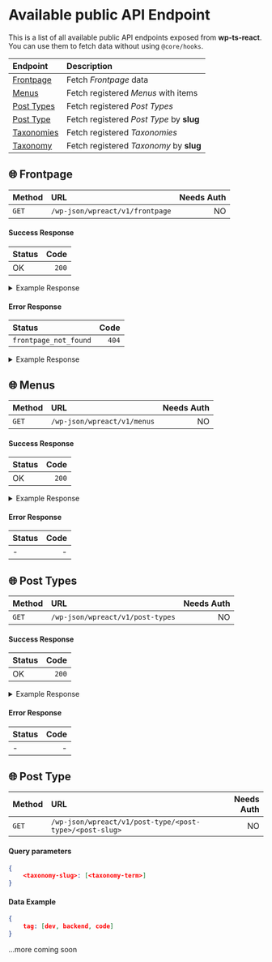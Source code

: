 # Available public API Endpoint

This is a list of all available public API endpoints exposed from **wp-ts-react**. You can use them to fetch data without using `@core/hooks`.

| Endpoint                  | Description                              |
| :------------------------ | :--------------------------------------- |
| [Frontpage](#frontpage)   | Fetch _Frontpage_ data                   |
| [Menus](#menus)           | Fetch registered _Menus_ with items      |
| [Post Types](#post-types) | Fetch registered _Post Types_            |
| [Post Type]()             | Fetch registered _Post Type_ by **slug** |
| [Taxonomies]()            | Fetch registered _Taxonomies_            |
| [Taxonomy]()              | Fetch registered _Taxonomy_ by **slug**  |

## 🌐 Frontpage

| Method | URL                             | Needs Auth |
| :----- | :------------------------------ | ---------: |
| `GET`  | `/wp-json/wpreact/v1/frontpage` |         NO |

#### Success Response

| Status |  Code |
| :----- | ----: |
| OK     | `200` |

<details>
<summary>Example Response</summary>

```json
{
  "ID": 13,
  "post_author": "1",
  "post_date": "2022-05-05 03:41:10",
  "post_date_gmt": "2022-05-05 03:41:10",
  "post_content": "",
  "post_title": "Homepage",
  "post_excerpt": "",
  "post_status": "publish",
  "comment_status": "closed",
  "ping_status": "closed",
  "post_password": "",
  "post_name": "homepage",
  "to_ping": "",
  "pinged": "",
  "post_modified": "2022-11-08 20:58:00",
  "post_modified_gmt": "2022-11-08 20:58:00",
  "post_content_filtered": "",
  "post_parent": 0,
  "guid": "http://wpreact.test/?page_id=13",
  "menu_order": 0,
  "post_type": "page",
  "post_mime_type": "",
  "comment_count": "0",
  "filter": "raw",
  "acf": {
    "body": "/w a frontpage template"
  },
  "url": "http://wpreact.test/",
  "seo": {
    "data": {
      "code": "rest_no_route",
      "message": "No route was found matching the URL and request method.",
      "data": {
        "status": 404
      }
    },
    "headers": [],
    "status": 404
  }
}
```

</details>

#### Error Response

| Status                |  Code |
| :-------------------- | ----: |
| `frontpage_not_found` | `404` |

<details>
<summary>Example Response</summary>

```json
{
  "code": "frontpage_not_found",
  "message": "No Static Frontpage set",
  "data": {
    "status": 404
  }
}
```

</details>

## 🌐 Menus

| Method | URL                         | Needs Auth |
| :----- | :-------------------------- | ---------: |
| `GET`  | `/wp-json/wpreact/v1/menus` |         NO |

#### Success Response

| Status |  Code |
| :----- | ----: |
| OK     | `200` |

<details>
<summary>Example Response</summary>

```json
{
  "primary": [
    {
      "ID": 15,
      "post_author": "1",
      "post_date": "2022-11-08 20:58:20",
      "post_date_gmt": "2022-05-05 03:45:56",
      "post_content": " ",
      "post_title": "",
      "post_excerpt": "",
      "post_status": "publish",
      "comment_status": "closed",
      "ping_status": "closed",
      "post_password": "",
      "post_name": "15",
      "to_ping": "",
      "pinged": "",
      "post_modified": "2022-11-08 20:58:20",
      "post_modified_gmt": "2022-11-08 20:58:20",
      "post_content_filtered": "",
      "post_parent": 0,
      "guid": "http://wpreact.test/?p=15",
      "menu_order": 1,
      "post_type": "nav_menu_item",
      "post_mime_type": "",
      "comment_count": "0",
      "filter": "raw",
      "db_id": 15,
      "menu_item_parent": "0",
      "object_id": "13",
      "object": "page",
      "type": "post_type",
      "type_label": "Page",
      "url": "/",
      "title": "Homepage",
      "target": "",
      "attr_title": "",
      "description": "",
      "classes": [""],
      "xfn": ""
    },
    {
      "ID": 45,
      "post_author": "1",
      "post_date": "2022-11-08 20:58:20",
      "post_date_gmt": "2022-11-03 09:42:06",
      "post_content": " ",
      "post_title": "",
      "post_excerpt": "",
      "post_status": "publish",
      "comment_status": "closed",
      "ping_status": "closed",
      "post_password": "",
      "post_name": "45",
      "to_ping": "",
      "pinged": "",
      "post_modified": "2022-11-08 20:58:20",
      "post_modified_gmt": "2022-11-08 20:58:20",
      "post_content_filtered": "",
      "post_parent": 0,
      "guid": "http://wpreact.test/?p=45",
      "menu_order": 2,
      "post_type": "nav_menu_item",
      "post_mime_type": "",
      "comment_count": "0",
      "filter": "raw",
      "db_id": 45,
      "menu_item_parent": "0",
      "object_id": "24",
      "object": "page",
      "type": "post_type",
      "type_label": "Page",
      "url": "/sample/",
      "title": "Another pages",
      "target": "",
      "attr_title": "",
      "description": "",
      "classes": [""],
      "xfn": ""
    },
    {
      "ID": 44,
      "post_author": "1",
      "post_date": "2022-11-08 20:58:20",
      "post_date_gmt": "2022-11-03 09:42:06",
      "post_content": " ",
      "post_title": "",
      "post_excerpt": "",
      "post_status": "publish",
      "comment_status": "closed",
      "ping_status": "closed",
      "post_password": "",
      "post_name": "44",
      "to_ping": "",
      "pinged": "",
      "post_modified": "2022-11-08 20:58:20",
      "post_modified_gmt": "2022-11-08 20:58:20",
      "post_content_filtered": "",
      "post_parent": 0,
      "guid": "http://wpreact.test/?p=44",
      "menu_order": 3,
      "post_type": "nav_menu_item",
      "post_mime_type": "",
      "comment_count": "0",
      "filter": "raw",
      "db_id": 44,
      "menu_item_parent": "0",
      "object_id": "41",
      "object": "page",
      "type": "post_type",
      "type_label": "Page",
      "url": "/special/",
      "title": "Special Page",
      "target": "",
      "attr_title": "",
      "description": "",
      "classes": [""],
      "xfn": ""
    },
    {
      "ID": 64,
      "post_author": "1",
      "post_date": "2022-11-08 20:58:20",
      "post_date_gmt": "2022-11-04 17:30:50",
      "post_content": "Some projects of something",
      "post_title": "",
      "post_excerpt": "",
      "post_status": "publish",
      "comment_status": "closed",
      "ping_status": "closed",
      "post_password": "",
      "post_name": "64",
      "to_ping": "",
      "pinged": "",
      "post_modified": "2022-11-08 20:58:20",
      "post_modified_gmt": "2022-11-08 20:58:20",
      "post_content_filtered": "",
      "post_parent": 0,
      "guid": "http://wpreact.test/?p=64",
      "menu_order": 4,
      "post_type": "nav_menu_item",
      "post_mime_type": "",
      "comment_count": "0",
      "filter": "raw",
      "db_id": 64,
      "menu_item_parent": "0",
      "object_id": "-10",
      "object": "project",
      "type": "post_type_archive",
      "title": "All Projects",
      "type_label": "Post Type Archive",
      "url": "/project/",
      "target": "",
      "attr_title": "",
      "description": "Some projects of something",
      "classes": [""],
      "xfn": ""
    }
  ]
}
```

</details>

#### Error Response

| Status | Code |
| :----- | ---: |
| -      |    - |

## 🌐 Post Types

| Method | URL                              | Needs Auth |
| :----- | :------------------------------- | ---------: |
| `GET`  | `/wp-json/wpreact/v1/post-types` |         NO |

#### Success Response

| Status |  Code |
| :----- | ----: |
| OK     | `200` |

<details>
<summary>Example Response</summary>

```json
{[
 {
  "name": "page",
  "label": "Pages",
  "labels": {
   "name": "Pages",
   "singular_name": "Page",
   "add_new": "Add New",
   "add_new_item": "Add New Page",
   "edit_item": "Edit Page",
   "new_item": "New Page",
   "view_item": "View Page",
   "view_items": "View Pages",
   "search_items": "Search Pages",
   "not_found": "No pages found.",
   "not_found_in_trash": "No pages found in Trash.",
   "parent_item_colon": "Parent Page:",
   "all_items": "All Pages",
   "archives": "Page Archives",
   "attributes": "Page Attributes",
   "insert_into_item": "Insert into page",
   "uploaded_to_this_item": "Uploaded to this page",
   "featured_image": "Featured image",
   "set_featured_image": "Set featured image",
   "remove_featured_image": "Remove featured image",
   "use_featured_image": "Use as featured image",
   "filter_items_list": "Filter pages list",
   "filter_by_date": "Filter by date",
   "items_list_navigation": "Pages list navigation",
   "items_list": "Pages list",
   "item_published": "Page published.",
   "item_published_privately": "Page published privately.",
   "item_reverted_to_draft": "Page reverted to draft.",
   "item_scheduled": "Page scheduled.",
   "item_updated": "Page updated.",
   "item_link": "Page Link",
   "item_link_description": "A link to a page.",
   "menu_name": "Pages",
   "name_admin_bar": "Page"
  },
  "description": "",
  "public": true,
  "hierarchical": true,
  "exclude_from_search": false,
  "publicly_queryable": false,
  "show_ui": true,
  "show_in_menu": true,
  "show_in_nav_menus": true,
  "show_in_admin_bar": true,
  "menu_position": 20,
  "menu_icon": "dashicons-admin-page",
  "capability_type": "page",
  "map_meta_cap": true,
  "register_meta_box_cb": null,
  "taxonomies": [],
  "has_archive": false,
  "query_var": false,
  "can_export": true,
  "delete_with_user": true,
  "template": [],
  "template_lock": false,
  "_builtin": true,
  "_edit_link": "post.php?post=%d",
  "cap": {
   "edit_post": "edit_page",
   "read_post": "read_page",
   "delete_post": "delete_page",
   "edit_posts": "edit_pages",
   "edit_others_posts": "edit_others_pages",
   "delete_posts": "delete_pages",
   "publish_posts": "publish_pages",
   "read_private_posts": "read_private_pages",
   "read": "read",
   "delete_private_posts": "delete_private_pages",
   "delete_published_posts": "delete_published_pages",
   "delete_others_posts": "delete_others_pages",
   "edit_private_posts": "edit_private_pages",
   "edit_published_posts": "edit_published_pages",
   "create_posts": "edit_pages"
  },
  "rewrite": false,
  "show_in_rest": true,
  "rest_base": "pages",
  "rest_namespace": "wp\/v2",
  "rest_controller_class": "WP_REST_Posts_Controller",
  "rest_controller": {}
 },
 {
  "name": "project",
  "label": "Projects",
  "labels": {
   "name": "Projects",
   "singular_name": "Project",
   "add_new": "Add New",
   "add_new_item": "Add New Project",
   "edit_item": "Edit Project",
   "new_item": "New Post",
   "view_item": "View Project",
   "view_items": "View Posts",
   "search_items": "Search Project",
   "not_found": "Not Found",
   "not_found_in_trash": "Not found in Trash",
   "parent_item_colon": "Parent Project",
   "all_items": "All Projects",
   "archives": "All Projects",
   "attributes": "Post Attributes",
   "insert_into_item": "Insert into post",
   "uploaded_to_this_item": "Uploaded to this post",
   "featured_image": "Featured image",
   "set_featured_image": "Set featured image",
   "remove_featured_image": "Remove featured image",
   "use_featured_image": "Use as featured image",
   "filter_items_list": "Filter posts list",
   "filter_by_date": "Filter by date",
   "items_list_navigation": "Posts list navigation",
   "items_list": "Posts list",
   "item_published": "Post published.",
   "item_published_privately": "Post published privately.",
   "item_reverted_to_draft": "Post reverted to draft.",
   "item_scheduled": "Post scheduled.",
   "item_updated": "Post updated.",
   "item_link": "Post Link",
   "item_link_description": "A link to a post.",
   "menu_name": "Projects",
   "update_item": "Update Project",
   "name_admin_bar": "Project"
  },
  "description": "Some projects of something",
  "public": true,
  "hierarchical": false,
  "exclude_from_search": false,
  "publicly_queryable": true,
  "show_ui": true,
  "show_in_menu": true,
  "show_in_nav_menus": true,
  "show_in_admin_bar": true,
  "menu_position": 5,
  "menu_icon": "dashicons-arrow-right-alt",
  "capability_type": "post",
  "map_meta_cap": true,
  "register_meta_box_cb": null,
  "taxonomies": [
   "genres"
  ],
  "has_archive": true,
  "query_var": "project",
  "can_export": true,
  "delete_with_user": null,
  "template": [],
  "template_lock": false,
  "_builtin": false,
  "_edit_link": "post.php?post=%d",
  "cap": {
   "edit_post": "edit_post",
   "read_post": "read_post",
   "delete_post": "delete_post",
   "edit_posts": "edit_posts",
   "edit_others_posts": "edit_others_posts",
   "delete_posts": "delete_posts",
   "publish_posts": "publish_posts",
   "read_private_posts": "read_private_posts",
   "read": "read",
   "delete_private_posts": "delete_private_posts",
   "delete_published_posts": "delete_published_posts",
   "delete_others_posts": "delete_others_posts",
   "edit_private_posts": "edit_private_posts",
   "edit_published_posts": "edit_published_posts",
   "create_posts": "edit_posts"
  },
  "rewrite": {
   "slug": "project",
   "with_front": true,
   "pages": true,
   "feeds": true,
   "ep_mask": 1
  },
  "show_in_rest": true,
  "rest_base": false,
  "rest_namespace": "wp\/v2",
  "rest_controller_class": false,
  "rest_controller": {}
 }
]}
```

</details>

#### Error Response

| Status | Code |
| :----- | ---: |
| -      |    - |

## 🌐 Post Type

| Method | URL                                                      | Needs Auth |
| :----- | :------------------------------------------------------- | ---------: |
| `GET`  | `/wp-json/wpreact/v1/post-type/<post-type>/<post-slug> ` |         NO |

#### Query parameters

```json
{
    <taxonomy-slug>: [<taxonomy-term>]
}
```

#### Data Example

```json
{
    tag: [dev, backend, code]
}
```

...more coming soon
